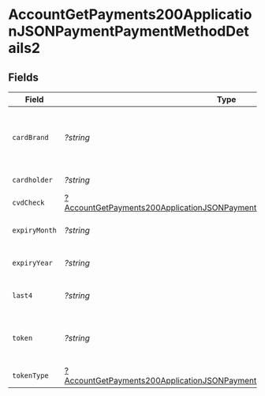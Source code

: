# AccountGetPayments200ApplicationJSONPaymentPaymentMethodDetails2


## Fields

| Field                                                                                                                                                                              | Type                                                                                                                                                                               | Required                                                                                                                                                                           | Description                                                                                                                                                                        | Example                                                                                                                                                                            |
| ---------------------------------------------------------------------------------------------------------------------------------------------------------------------------------- | ---------------------------------------------------------------------------------------------------------------------------------------------------------------------------------- | ---------------------------------------------------------------------------------------------------------------------------------------------------------------------------------- | ---------------------------------------------------------------------------------------------------------------------------------------------------------------------------------- | ---------------------------------------------------------------------------------------------------------------------------------------------------------------------------------- |
| `cardBrand`                                                                                                                                                                        | *?string*                                                                                                                                                                          | :heavy_minus_sign:                                                                                                                                                                 | Card brand of the card, for example, visa, master.                                                                                                                                 | visa                                                                                                                                                                               |
| `cardholder`                                                                                                                                                                       | *?string*                                                                                                                                                                          | :heavy_minus_sign:                                                                                                                                                                 | Card holder name.                                                                                                                                                                  | John Doe                                                                                                                                                                           |
| `cvdCheck`                                                                                                                                                                         | [?AccountGetPayments200ApplicationJSONPaymentPaymentMethodDetails2CvdCheck](../../models/operations/AccountGetPayments200ApplicationJSONPaymentPaymentMethodDetails2CvdCheck.md)   | :heavy_minus_sign:                                                                                                                                                                 | N/A                                                                                                                                                                                |                                                                                                                                                                                    |
| `expiryMonth`                                                                                                                                                                      | *?string*                                                                                                                                                                          | :heavy_minus_sign:                                                                                                                                                                 | Expiration month for the card.                                                                                                                                                     | 12                                                                                                                                                                                 |
| `expiryYear`                                                                                                                                                                       | *?string*                                                                                                                                                                          | :heavy_minus_sign:                                                                                                                                                                 | Expiration year for the card.                                                                                                                                                      | 2023                                                                                                                                                                               |
| `last4`                                                                                                                                                                            | *?string*                                                                                                                                                                          | :heavy_minus_sign:                                                                                                                                                                 | Last 4 digits of the card.                                                                                                                                                         | 3456                                                                                                                                                                               |
| `token`                                                                                                                                                                            | *?string*                                                                                                                                                                          | :heavy_minus_sign:                                                                                                                                                                 | Payment method token for the Payment.                                                                                                                                              | 2f40537f-769c-4f80-b3fb-b5cff67d457d                                                                                                                                               |
| `tokenType`                                                                                                                                                                        | [?AccountGetPayments200ApplicationJSONPaymentPaymentMethodDetails2TokenType](../../models/operations/AccountGetPayments200ApplicationJSONPaymentPaymentMethodDetails2TokenType.md) | :heavy_minus_sign:                                                                                                                                                                 | Type of the token.                                                                                                                                                                 |                                                                                                                                                                                    |